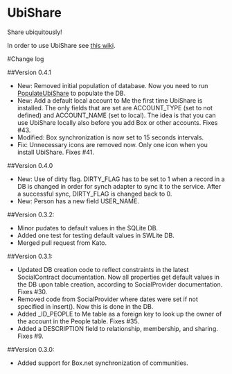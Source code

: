 UbiShare
========

Share ubiquitously!

In order to use UbiShare see [this wiki](https://github.com/UbiCollab/UbiCollabSDK/wiki).

#Change log

##Version 0.4.1
* New: Removed initial population of database. Now you need to run [PopulateUbiShare](https://github.com/UbiCollab/Examples) to populate the DB.
* New: Add a default local account to Me the first time UbiShare is installed. The only fields that are set are ACCOUNT_TYPE (set to not defined) and ACCOUNT_NAME (set to local). The idea is that you can use UbiShare locally also before you add Box or other accounts. Fixes #43.
* Modified: Box synchronization is now set to 15 seconds intervals.
* Fix: Unnecessary icons are removed now. Only one icon when you install UbiShare. Fixes #41.

##Version 0.4.0
* New: Use of dirty flag. DIRTY_FLAG has to be set to 1 when a record in a DB is changed in order for synch adapter to sync it to the service. After a successful sync, DIRTY_FLAG is changed back to 0.
* New: Person has a new field USER_NAME.


##Version 0.3.2:
* Minor pudates to default values in the SQLite DB.
* Added one test for testing default values in SWLite DB.
* Merged pull request from Kato.

##Version 0.3.1: 
* Updated DB creation code to reflect constraints in the latest SocialContract documentation. Now all properties get default values in the DB upon table creation, according to SocialProvider documentation. Fixes #30. 
* Removed code from SocialProvider where dates were set if not specified in insert(). Now this is done in the DB.
* Added _ID_PEOPLE to Me table as a foreign key to look up the owner of the account in the People table. Fixes #35.
* Added a DESCRIPTION field to relationship, membership, and sharing. Fixes #9.

##Version 0.3.0:
* Added support for Box.net synchronization of communities.
